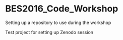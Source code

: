 # BES2016_Code_Workshop

Setting up a repository to use during the workshop

Test project for setting up Zenodo session
